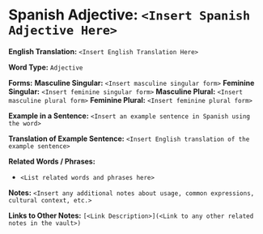 # Spanish Adjective: `<Insert Spanish Adjective Here>`

**English Translation:** `<Insert English Translation Here>`

**Word Type:** `Adjective`

**Forms:**
**Masculine Singular:** `<Insert masculine singular form>`
**Feminine Singular:** `<Insert feminine singular form>`
**Masculine Plural:** `<Insert masculine plural form>`
**Feminine Plural:** `<Insert feminine plural form>`

**Example in a Sentence:** `<Insert an example sentence in Spanish using the word>`

**Translation of Example Sentence:** `<Insert English translation of the example sentence>`

**Related Words / Phrases:** 
- `<List related words and phrases here>`

**Notes:** `<Insert any additional notes about usage, common expressions, cultural context, etc.>`

**Links to Other Notes:** `[<Link Description>](<Link to any other related notes in the vault>)`

